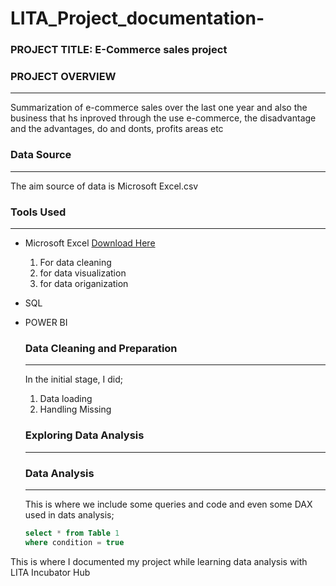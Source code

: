 # LITA_Project_documentation-
### PROJECT TITLE: E-Commerce sales project 
### PROJECT OVERVIEW
---
Summarization of e-commerce sales over the last one year and also the business that hs inproved through the use e-commerce, the disadvantage and the advantages, do and donts, profits areas etc 
### Data Source
---
The aim source of data is Microsoft Excel.csv

### Tools Used 
---
- Microsoft Excel [Download Here](https://www.Microsoft.com)
  1. For data cleaning
  2. for data visualization
  3. for data origanization
- SQL 
- POWER BI

  ### Data Cleaning and Preparation
  ---
  In the initial stage, I did;
  1. Data loading
  2. Handling Missing
  
  ### Exploring Data Analysis
  ---

  ### Data Analysis
  ---
  This is where we include some queries and code and even some DAX used in dats analysis;

  ```SQL
  select * from Table 1
  where condition = true

This is where I documented my project while learning data analysis with LITA Incubator Hub
